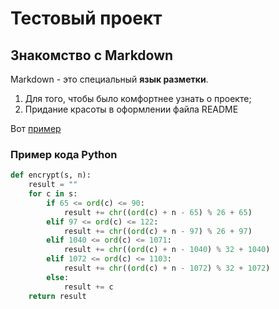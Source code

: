 # Тестовый проект

## Знакомство с Markdown

Markdown - это специальный **язык разметки**.

1. Для того, чтобы было комфортнее узнать о проекте;
2. Придание красоты в оформлении файла README

Вот [пример](https://github.com/git/git/blob/master/README.md "Я пример!")

### Пример кода Python

```Python
def encrypt(s, n):
    result = ""
    for c in s:
        if 65 <= ord(c) <= 90:
            result += chr((ord(c) + n - 65) % 26 + 65)
        elif 97 <= ord(c) <= 122:
            result += chr((ord(c) + n - 97) % 26 + 97)
        elif 1040 <= ord(c) <= 1071:
            result += chr((ord(c) + n - 1040) % 32 + 1040)
        elif 1072 <= ord(c) <= 1103:
            result += chr((ord(c) + n - 1072) % 32 + 1072)
        else:
            result += c
    return result
```